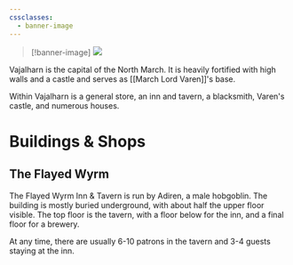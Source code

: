 ```yaml
---
cssclasses:
  - banner-image
---
```

> [!banner-image] <img src="https://www.artofmtg.com/wp-content/uploads/2022/05/Baldurs-Gate-Battle-for-Baldurs-Gate-MtG-Art.jpg">

Vajalharn is the capital of the North March. It is heavily fortified with high walls and a castle and serves as [[March Lord Varen]]'s base.

Within Vajalharn is a general store, an inn and tavern, a blacksmith, Varen's castle, and numerous houses.
# Buildings & Shops
## The Flayed Wyrm
The Flayed Wyrm Inn & Tavern is run by Adiren, a male hobgoblin. The building is mostly buried underground, with about half the upper floor visible. The top floor is the tavern, with a floor below for the inn, and a final floor for a brewery.

At any time, there are usually 6-10 patrons in the tavern and 3-4 guests staying at the inn.
